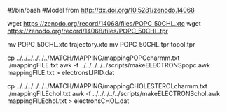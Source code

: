 #!/bin/bash
#Model from http://dx.doi.org/10.5281/zenodo.14068

wget https://zenodo.org/record/14068/files/POPC_50CHL.xtc
wget https://zenodo.org/record/14068/files/POPC_50CHL.tpr

mv POPC_50CHL.xtc trajectory.xtc
mv POPC_50CHL.tpr topol.tpr

cp ../../../../../../MATCH/MAPPING/mappingPOPCcharmm.txt ./mappingFILE.txt
awk -f ../../../../../scripts/makeELECTRONSpopc.awk mappingFILE.txt > electronsLIPID.dat

cp ../../../../../../MATCH/MAPPING/mappingCHOLESTEROLcharmm.txt ./mappingFILEchol.txt
awk -f ../../../../../scripts/makeELECTRONSchol.awk mappingFILEchol.txt > electronsCHOL.dat  
